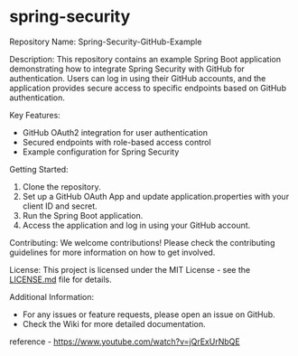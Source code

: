 # spring-security

Repository Name: Spring-Security-GitHub-Example

Description:
This repository contains an example Spring Boot application demonstrating how to integrate Spring Security with GitHub for authentication. Users can log in using their GitHub accounts, and the application provides secure access to specific endpoints based on GitHub authentication.

Key Features:
- GitHub OAuth2 integration for user authentication
- Secured endpoints with role-based access control
- Example configuration for Spring Security

Getting Started:
1. Clone the repository.
2. Set up a GitHub OAuth App and update application.properties with your client ID and secret.
3. Run the Spring Boot application.
4. Access the application and log in using your GitHub account.

Contributing:
We welcome contributions! Please check the contributing guidelines for more information on how to get involved.

License:
This project is licensed under the MIT License - see the [LICENSE.md](LICENSE.md) file for details.

Additional Information:
- For any issues or feature requests, please open an issue on GitHub.
- Check the Wiki for more detailed documentation.


reference - https://www.youtube.com/watch?v=jQrExUrNbQE
